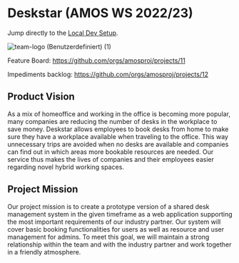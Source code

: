 # Deskstar (AMOS WS 2022/23)

Jump directly to the [Local Dev Setup](src/README.md).

![team-logo (Benutzerdefiniert) (1)](https://user-images.githubusercontent.com/115994315/196995975-d1c19859-03c3-4ae4-be0a-c109f10d0356.png)

Feature Board: https://github.com/orgs/amosproj/projects/11

Impediments backlog: https://github.com/orgs/amosproj/projects/12

Product Vision
---------------
As a mix of homeoffice and working in the office is becoming more popular, many companies are reducing the number of desks in the workplace to save money. Deskstar allows employees to book desks from home to make sure they have a workplace available when traveling to the office. This way unnecessary trips are avoided when no desks are available and companies can find out in which areas more bookable resources are needed. Our service thus makes the lives of companies and their employees easier regarding novel hybrid working spaces.

Project Mission
---------------
Our project mission is to create a prototype version of a shared desk management system in the given timeframe as a web application supporting the most important requirements of our industry partner. Our system will cover basic booking functionalities for users as well as resource and user management for admins. To meet this goal, we will maintain a strong relationship within the team and with the industry partner and work together in a friendly atmosphere.
